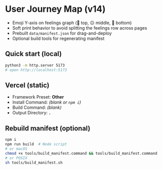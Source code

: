 
# User Journey Map (v14)

- Emoji Y-axis on feelings graph (🙂 top, 😐 middle, 🙁 bottom)
- Soft print behavior to avoid splitting the feelings row across pages
- Prebuilt `data/manifest.json` for drag-and-deploy
- Optional build tools for regenerating manifest

## Quick start (local)
```bash
python3 -m http.server 5173
# open http://localhost:5173
```

## Vercel (static)
- Framework Preset: **Other**
- Install Command: *(blank or `npm i`)*
- Build Command: *(blank)*
- Output Directory: **`.`**

## Rebuild manifest (optional)
```bash
npm i
npm run build  # Node script
# or macOS
chmod +x tools/build_manifest.command && tools/build_manifest.command
# or POSIX
sh tools/build_manifest.sh
```

